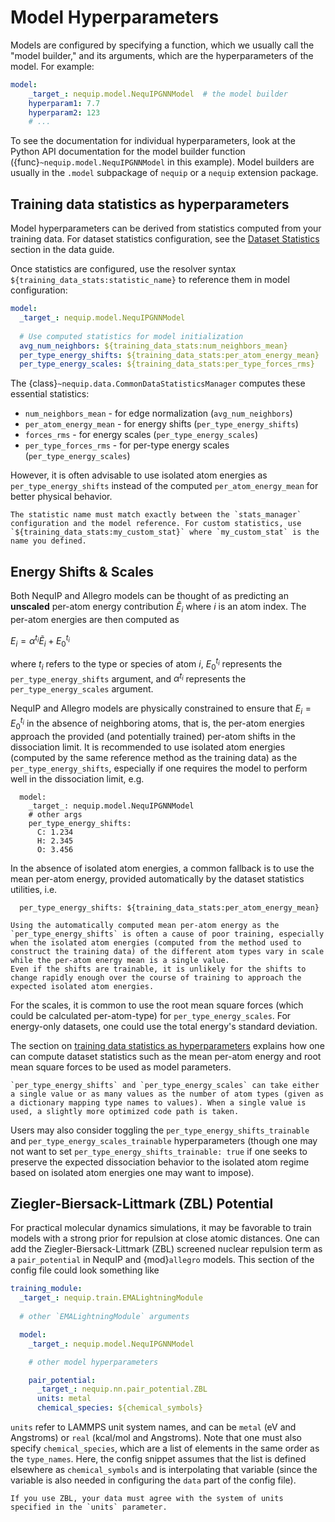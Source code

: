 # Model Hyperparameters

Models are configured by specifying a function, which we usually call the "model builder," and its arguments, which are the hyperparameters of the model. For example:
```yaml
model:
    _target_: nequip.model.NequIPGNNModel  # the model builder
    hyperparam1: 7.7
    hyperparam2: 123
    # ...
```
To see the documentation for individual hyperparameters, look at the Python API documentation for the model builder function ({func}`~nequip.model.NequIPGNNModel` in this example).  Model builders are usually in the `.model` subpackage of `nequip` or a `nequip` extension package.

## Training data statistics as hyperparameters

Model hyperparameters can be derived from statistics computed from your training data. For dataset statistics configuration, see the [Dataset Statistics](data.md/#dataset-statistics) section in the data guide.

Once statistics are configured, use the resolver syntax `${training_data_stats:statistic_name}` to reference them in model configuration:

```yaml
model:
  _target_: nequip.model.NequIPGNNModel
  
  # Use computed statistics for model initialization
  avg_num_neighbors: ${training_data_stats:num_neighbors_mean}
  per_type_energy_shifts: ${training_data_stats:per_atom_energy_mean}
  per_type_energy_scales: ${training_data_stats:per_type_forces_rms}
```

The {class}`~nequip.data.CommonDataStatisticsManager` computes these essential statistics:

- `num_neighbors_mean` - for edge normalization (`avg_num_neighbors`)
- `per_atom_energy_mean` - for energy shifts (`per_type_energy_shifts`)  
- `forces_rms` - for energy scales (`per_type_energy_scales`)
- `per_type_forces_rms` - for per-type energy scales (`per_type_energy_scales`)

However, it is often advisable to use isolated atom energies as `per_type_energy_shifts` instead of the computed `per_atom_energy_mean` for better physical behavior.

```{tip}
The statistic name must match exactly between the `stats_manager` configuration and the model reference. For custom statistics, use `${training_data_stats:my_custom_stat}` where `my_custom_stat` is the name you defined.
```

## Energy Shifts & Scales

Both NequIP and Allegro models can be thought of as predicting an **unscaled** per-atom energy contribution $\tilde{E}_i$ where $i$ is an atom index. The per-atom energies are then computed as 

$E_i = \alpha^{t_i} \tilde{E}_i + E_{0}^{t_i}$


where $t_i$ refers to the type or species of atom $i$, $E_{0}^{t_i}$ represents the `per_type_energy_shifts` argument, and $\alpha^{t_i}$ represents the `per_type_energy_scales` argument.

NequIP and Allegro models are physically constrained to ensure that $E_i = E_0^{t_i}$ in the absence of neighboring atoms, that is, the per-atom energies approach the provided (and potentially trained) per-atom shifts in the dissociation limit.
It is recommended to use isolated atom energies (computed by the same reference method as the training data) as the `per_type_energy_shifts`, especially if one requires the model to perform well in the dissociation limit, e.g.
```
  model:
    _target_: nequip.model.NequIPGNNModel
    # other args
    per_type_energy_shifts: 
      C: 1.234
      H: 2.345
      O: 3.456
```

In the absence of isolated atom energies, a common fallback is to use the mean per-atom energy, provided automatically by the dataset statistics utilities, i.e.
```
  per_type_energy_shifts: ${training_data_stats:per_atom_energy_mean}
```

```{warning}
Using the automatically computed mean per-atom energy as the `per_type_energy_shifts` is often a cause of poor training, especially when the isolated atom energies (computed from the method used to construct the training data) of the different atom types vary in scale while the per-atom energy mean is a single value.
Even if the shifts are trainable, it is unlikely for the shifts to change rapidly enough over the course of training to approach the expected isolated atom energies.
```

For the scales, it is common to use the root mean square forces (which could be calculated per-atom-type) for `per_type_energy_scales`. For energy-only datasets, one could use the total energy's standard deviation.

The section on [training data statistics as hyperparameters](#training-data-statistics-as-hyperparameters) explains how one can compute dataset statistics such as the mean per-atom energy and root mean square forces to be used as model parameters.

```{tip}
`per_type_energy_shifts` and `per_type_energy_scales` can take either a single value or as many values as the number of atom types (given as a dictionary mapping type names to values). When a single value is used, a slightly more optimized code path is taken.
```

Users may also consider toggling the `per_type_energy_shifts_trainable` and `per_type_energy_scales_trainable` hyperparameters (though one may not want to set `per_type_energy_shifts_trainable: true` if one seeks to preserve the expected dissociation behavior to the isolated atom regime based on isolated atom energies one may want to impose).

## Ziegler-Biersack-Littmark (ZBL) Potential

For practical molecular dynamics simulations, it may be favorable to train models with a strong prior for repulsion at close atomic distances. One can add the Ziegler-Biersack-Littmark (ZBL) screened nuclear repulsion term as a `pair_potential` in NequIP and {mod}`allegro` models. This section of the config file could look something like

```yaml
training_module:
  _target_: nequip.train.EMALightningModule
  
  # other `EMALightningModule` arguments

  model:
    _target_: nequip.model.NequIPGNNModel

    # other model hyperparameters

    pair_potential:
      _target_: nequip.nn.pair_potential.ZBL
      units: metal     
      chemical_species: ${chemical_symbols}   

```
`units` refer to LAMMPS unit system names, and can be `metal` (eV and Angstroms) or `real` (kcal/mol and Angstroms). Note that one must also specify `chemical_species`, which are a list of elements in the same order as the `type_names`. Here, the config snippet assumes that the list is defined elsewhere as `chemical_symbols` and is interpolating that variable (since the variable is also needed in configuring the `data` part of the config file).

```{warning}
If you use ZBL, your data must agree with the system of units specified in the `units` parameter.
```